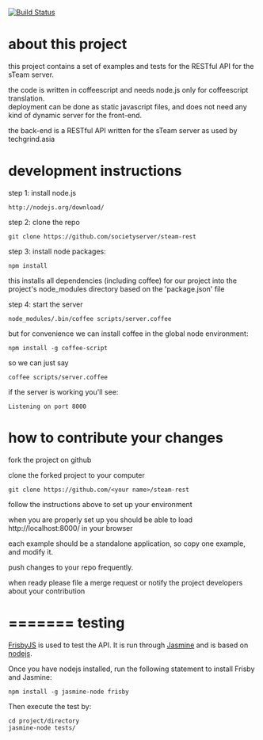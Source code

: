[![Build Status](https://travis-ci.org/ajinkya007/steam-rest.svg?branch=master)](https://travis-ci.org/ajinkya007/steam-rest)

about this project
==================

this project contains a set of examples and tests for the RESTful API for the
sTeam server.

the code is written in coffeescript and needs node.js only for coffeescript translation.  
deployment can be done as static javascript files, and does not need any kind of dynamic server for the front-end.

the back-end is a RESTful API written for the sTeam server as used by techgrind.asia


development instructions
========================

step 1: install node.js

    http://nodejs.org/download/


step 2: clone the repo

    git clone https://github.com/societyserver/steam-rest


step 3: install node packages:

    npm install

this installs all dependencies (including coffee) for our project into  the project's node_modules directory based on the 'package.json' file


step 4: start the server

    node_modules/.bin/coffee scripts/server.coffee


but for convenience we can install coffee in the global node environment:

    npm install -g coffee-script


so we can just say

    coffee scripts/server.coffee

if the server is working you'll see:

    Listening on port 8000


how to contribute your changes
==============================

fork the project on github

clone the forked project to your computer

    git clone https://github.com/<your name>/steam-rest

follow the instructions above to set up your environment

when you are properly set up you should be able to load http://localhost:8000/ in your browser

each example should be a standalone application, so copy one example, and modify it.

push changes to your repo frequently.

when ready please file a merge request or notify the project developers about your contribution


=======
testing
=======

[FrisbyJS](http://frisbyjs.com/) is used to test the API. It is run through [Jasmine](http://jasmine.github.io/) and is based on [nodejs](http://nodejs.org/).

Once you have nodejs installed, run the following statement to install Frisby and Jasmine:

```
npm install -g jasmine-node frisby
```

Then execute the test by:

```
cd project/directory
jasmine-node tests/
```
